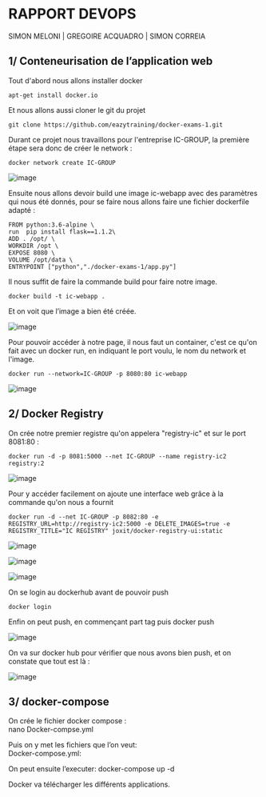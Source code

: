 #   RAPPORT DEVOPS

SIMON MELONI | GREGOIRE ACQUADRO | SIMON CORREIA

## 1/ Conteneurisation de l’application web 

Tout d'abord nous allons installer docker
```
apt-get install docker.io
```
Et nous allons aussi cloner le git du projet
```
git clone https://github.com/eazytraining/docker-exams-1.git
```
Durant ce projet nous travaillons pour l'entreprise IC-GROUP, la première étape sera donc de créer le network :
```
docker network create IC-GROUP
```
![image](https://user-images.githubusercontent.com/74649986/201877594-128e9c73-bc0b-41ac-ac1a-be20f64412d7.png)

Ensuite nous allons devoir build une image ic-webapp avec des paramètres qui nous été donnés, pour se faire nous allons faire une fichier dockerfile adapté :


```
FROM python:3.6-alpine \
run  pip install flask==1.1.2\
ADD . /opt/ \
WORKDIR /opt \
EXPOSE 8080 \
VOLUME /opt/data \
ENTRYPOINT ["python","./docker-exams-1/app.py"]  
```

Il nous suffit de faire la commande build pour faire notre image.
```
docker build -t ic-webapp .
```
Et on voit que l’image a bien été créée.

![image](https://user-images.githubusercontent.com/74649986/201877761-88a0b020-e71c-4212-882d-a4f5cb778a48.png)


Pour pouvoir accéder à notre page, il nous faut un container, c'est ce qu'on fait avec un docker run, en indiquant le port voulu, le nom du network et l'image.
```
docker run --network=IC-GROUP -p 8080:80 ic-webapp
```
![image](https://user-images.githubusercontent.com/74649986/201880058-697b6e51-60c7-4fda-8062-9f9c1eb51aac.png)



## 2/ Docker Registry
On crée notre premier registre qu'on appelera "registry-ic" et sur le port 8081:80 : 	 	 		
```
docker run -d -p 8081:5000 --net IC-GROUP --name registry-ic2 registry:2
```
![image](https://user-images.githubusercontent.com/74649986/201880378-1a0101d6-62c1-49be-a05e-fbf037749403.png)

Pour y accéder facilement on ajoute une interface web grâce à la commande qu'on nous a fournit
```
docker run -d --net IC-GROUP -p 8082:80 -e REGISTRY_URL=http://registry-ic2:5000 -e DELETE_IMAGES=true -e REGISTRY_TITLE="IC REGISTRY" joxit/docker-registry-ui:static
```
![image](https://user-images.githubusercontent.com/74649986/201880636-9929c639-3542-4138-9a68-51b3c5d2ae3c.png)

![image](https://user-images.githubusercontent.com/74649986/201880768-718fa34b-25e3-458c-a343-fadbb7bfc746.png)

![image](https://user-images.githubusercontent.com/74649986/201880843-a763f1be-e3dc-4d54-9d51-97c43dd503fe.png)

On se login au dockerhub avant de pouvoir push
```
docker login
```

Enfin on peut push, en commençant part tag puis docker push

![image](https://user-images.githubusercontent.com/74649986/201880927-cf2a2717-07c8-4dda-a5e3-28a606305e00.png)

On va sur docker hub pour vérifier que nous avons bien push, et on constate que tout est là :

![image](https://user-images.githubusercontent.com/74649986/201881024-7b87e056-4580-4ec9-9ee3-6701ef8abc57.png)

## 3/ docker-compose

On crée le fichier docker compose : \
nano Docker-compse.yml

Puis on y met les fichiers que l’on veut:\
Docker-compose.yml:



On peut ensuite l’executer:
docker-compose up -d

Docker va télécharger les différents applications.

